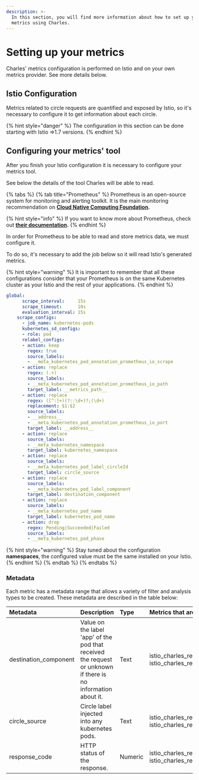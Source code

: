 ```yaml
---
description: >-
  In this section, you will find more information about how to set up your
  metrics using Charles.
---
```


# Setting up your metrics

Charles' metrics configuration is performed on Istio and on your own metrics provider. See more details below. 

## Istio Configuration

Metrics related to circle requests are quantified and exposed by Istio, so it's necessary to configure it to get information about each circle.

{% hint style="danger" %}
The configuration in this section can be done starting with Istio =&gt;1.7 versions. 
{% endhint %}

## Configuring your metrics' tool

After you finish your Istio configuration it is necessary to configure your metrics tool.

See below the details of the tool Charles will be able to read.

{% tabs %}
{% tab title="Prometheus" %}
Prometheus is an open-source system for monitoring and alerting toolkit. It is the main monitoring recommendation on [**Cloud Native Computing Foundation**](https://cncf.io/)**.**

{% hint style="info" %}
If you want to know more about Prometheus, check out [**their documentation**](https://prometheus.io/)**.**
{% endhint %}

In order for Prometheus to be able to read and store metrics data, we must configure it.

To do so, it's necessary to add the job below so it will read Istio's generated metrics.

{% hint style="warning" %}
It is important to remember that all these configurations consider that your Prometheus is on the same Kubernetes cluster as your Istio and the rest of your applications.
{% endhint %}

```yaml
global:
      scrape_interval:     15s
      scrape_timeout:      10s
      evaluation_interval: 15s
    scrape_configs:
      - job_name: kubernetes-pods
      kubernetes_sd_configs:
      - role: pod
      relabel_configs:
      - action: keep
        regex: true
        source_labels:
        - __meta_kubernetes_pod_annotation_prometheus_io_scrape
      - action: replace
        regex: (.+)
        source_labels:
        - __meta_kubernetes_pod_annotation_prometheus_io_path
        target_label: __metrics_path__
      - action: replace
        regex: ([^:]+)(?::\d+)?;(\d+)
        replacement: $1:$2
        source_labels:
        - __address__
        - __meta_kubernetes_pod_annotation_prometheus_io_port
        target_label: __address__      
      - action: replace
        source_labels:
        - __meta_kubernetes_namespace
        target_label: kubernetes_namespace
      - action: replace
        source_labels:
        - __meta_kubernetes_pod_label_circleId
        target_label: circle_source
      - action: replace
        source_labels:
        - __meta_kubernetes_pod_label_component
        target_label: destination_component      
      - action: replace
        source_labels:
        - __meta_kubernetes_pod_name
        target_label: kubernetes_pod_name
      - action: drop
        regex: Pending|Succeeded|Failed
        source_labels:
        - __meta_kubernetes_pod_phase

```

{% hint style="warning" %}
Stay tuned about the configuration **namespaces**, the configured value must be the same installed on your Istio.
{% endhint %}
{% endtab %}
{% endtabs %}

### Metadata

Each metric has a metadata range that allows a variety of filter and analysis types to be created. These metadata are described in the table below:

| Metadata | Description | Type | Metrics that are present |
| :--- | :--- | :--- | :--- |
| destination\_component | Value on the label 'app' of the pod that received the request or unknown if there is no information about it. | Text | istio\_charles\_request\_total, istio\_charles\_request\_duration\_seconds |
| circle\_source | Circle label injected into any kubernetes pods. | Text | istio\_charles\_request\_total, istio\_charles\_request\_duration\_seconds |
| response\_code | HTTP status of the response. | Numeric | istio\_charles\_request\_total, istio\_charles\_request\_duration\_seconds |

